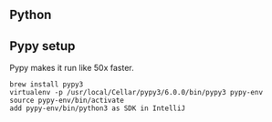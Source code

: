 Python
------

Pypy setup
----------

Pypy makes it run like 50x faster.


    brew install pypy3
    virtualenv -p /usr/local/Cellar/pypy3/6.0.0/bin/pypy3 pypy-env
    source pypy-env/bin/activate
    add pypy-env/bin/python3 as SDK in IntelliJ